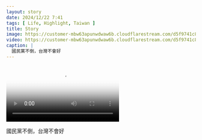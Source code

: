 ```yaml
---
layout: story
date: 2024/12/22 7:41
tags: [ Life, Highlight, Taiwan ]
title: Story
image: https://customer-mbw63apunwdwaw6b.cloudflarestream.com/d5f9741c8eea4d3d836c7c84509b1159/thumbnails/thumbnail.jpg
video: https://customer-mbw63apunwdwaw6b.cloudflarestream.com/d5f9741c8eea4d3d836c7c84509b1159/downloads/default.mp4
caption: |
  國民黨不倒，台灣不會好
---
```



<video src='https://customer-mbw63apunwdwaw6b.cloudflarestream.com/d5f9741c8eea4d3d836c7c84509b1159/downloads/default.mp4' poster='https://customer-mbw63apunwdwaw6b.cloudflarestream.com/d5f9741c8eea4d3d836c7c84509b1159/thumbnails/thumbnail.jpg' aria-describedby='description'><!-- tracks --></video>

<div id='description'>國民黨不倒，台灣不會好</div>

